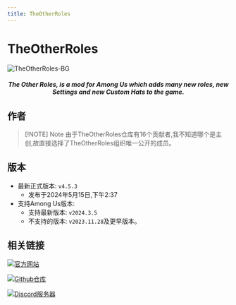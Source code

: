 ```yaml
---
title: TheOtherRoles
---
```

# TheOtherRoles
![TheOtherRoles-BG](/Image/TheOtherRoles.png)

<div align="center">
<h5>The Other Roles, is a mod for Among Us which adds many new roles, new Settings and new Custom Hats to the game.</h5>
</div>

<script setup>
import { VPTeamMembers } from 'vitepress/theme'

const members = [
  {
    avatar: '/Image/twix.png',
    name: 'twix',
    title: '开发者',
    org: 'The Other Roles',
    orgLink: 'https://github.com/TheOtherRolesAU',
    links: [
      { icon: 'github', link: 'https://github.com/whichtwix' },
    ]
  }
]
</script>

## 作者

<div align="center">
<VPTeamMembers size="small" :members="members" />
</div>

> [!NOTE] Note
> 由于TheOtherRoles仓库有16个贡献者,我不知道哪个是主创,故直接选择了TheOtherRoles组织唯一公开的成员。

## 版本
- 最新正式版本: `v4.5.3`
  - 发布于2024年5月15日,下午2:37
- 支持Among Us版本:
    - 支持最新版本: `v2024.3.5`
    - 不支持的版本: `v2023.11.28`及更早版本。

## 相关链接
[![官方网站](https://badgen.net/badge/Web/Site/3AA675)](http://theotherroles.de)

[![Github仓库](https://badgen.net/badge/Github/Repository/github?icon=github)](https://github.com/TheOtherRolesAU/TheOtherRoles)

[![Discord服务器](https://badgen.net/badge/Discord/Server/5662F6?icon=discord)](https://discord.gg/77RkMJHWsM)
